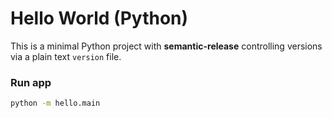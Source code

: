 # Hello World (Python)

This is a minimal Python project with **semantic-release** controlling versions
via a plain text `version` file.

### Run app
```bash
python -m hello.main
